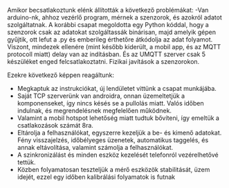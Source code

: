 Amikor becsatlakoztunk elénk állították a következő problémákat:
-Van arduino-nk, ahhoz vezérlő program, mérnek a szenzorok, és azokról adatot szolgáltatnak. A korábbi csapat megoldotta egy Python kóddal, hogy a szenzorok csak az adatokat szolgáltassák binárisan, majd amelyik gépen gyűjtik, ott lefut a .py és emberileg érthetőre átkódolja az adat folyamot.
Viszont, mindezek ellenére (mint később kiderült, a mobil app, és az MQTT protocoll miatt) delay van az indításban. És az UMQTT szerver csak 5 készüléket enged felcsatlakoztatni.
Fizikai javítások a szenzorokon.

Ezekre következő képpen reagáltunk:
- Megkaptuk az instrukciókat, új lendületet vittünk a csapat munkájába. 
- Saját TCP szerverünk van androidra, onnan üzemeltetjük a komponenseket, így nincs késés se a pullolás miatt. Valós időben indulnak, és megrendelésnek megfelelően működnek.
- Valamint a mobil hotspot lehetőség miatt tudtuk bővíteni, így emeltük a csatlakozások számát 8ra. 
- Eltárolja a felhasználókat, egyszerre kezeljük a be- és kimenő adatokat. Fény visszajelzés, időbélyeges üzenetek, automatikus taggelés, és annak eltávolítása, valamint számolja a felhasználókat.
- A szinkronizálást és minden eszköz kezelését telefonról vezérelhetővé tettük.
- Közben folyamatosan teszteljük a mérő eszközök stabilitását, üzem idejét, ezzel egy időben kalibrálási folyamatok is futnak
<!--stackedit_data:
eyJoaXN0b3J5IjpbLTkwNjMyODgzMSwtNjYyMTcwNTU4LDExNT
EwODgzNTksLTIwNjUyOTM4MjFdfQ==
-->